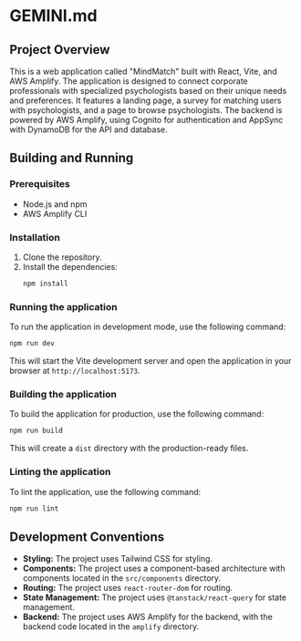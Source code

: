 # GEMINI.md

## Project Overview

This is a web application called "MindMatch" built with React, Vite, and AWS Amplify. The application is designed to connect corporate professionals with specialized psychologists based on their unique needs and preferences. It features a landing page, a survey for matching users with psychologists, and a page to browse psychologists. The backend is powered by AWS Amplify, using Cognito for authentication and AppSync with DynamoDB for the API and database.

## Building and Running

### Prerequisites

*   Node.js and npm
*   AWS Amplify CLI

### Installation

1.  Clone the repository.
2.  Install the dependencies:
    ```bash
    npm install
    ```

### Running the application

To run the application in development mode, use the following command:

```bash
npm run dev
```

This will start the Vite development server and open the application in your browser at `http://localhost:5173`.

### Building the application

To build the application for production, use the following command:

```bash
npm run build
```

This will create a `dist` directory with the production-ready files.

### Linting the application

To lint the application, use the following command:

```bash
npm run lint
```

## Development Conventions

*   **Styling:** The project uses Tailwind CSS for styling.
*   **Components:** The project uses a component-based architecture with components located in the `src/components` directory.
*   **Routing:** The project uses `react-router-dom` for routing.
*   **State Management:** The project uses `@tanstack/react-query` for state management.
*   **Backend:** The project uses AWS Amplify for the backend, with the backend code located in the `amplify` directory.
